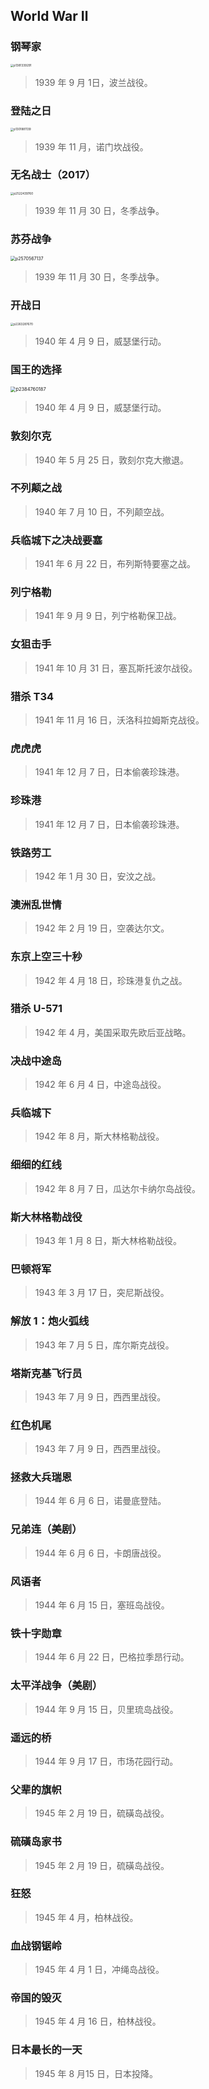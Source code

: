 ## World War Ⅱ

### 钢琴家

<img src="war/p1381339291.webp" alt="p1381339291" style="zoom: 33%;" />

> 1939 年 9 月 1日，波兰战役。

### 登陆之日

<img src="war/p1301881139.webp" alt="p1301881139" style="zoom:33%;" />

> 1939 年 11 月，诺门坎战役。

### 无名战士（2017）

<img src="war/p2522439760.webp" alt="p2522439760" style="zoom:33%;" />

> 1939 年 11 月 30 日，冬季战争。

### 苏芬战争

<img src="war/p2570567137.webp" alt="p2570567137" style="zoom: 50%;" />

>1939 年 11 月 30 日，冬季战争。

### 开战日

<img src="war/p2263287670.webp" alt="p2263287670" style="zoom:33%;" />

> 1940 年 4 月 9 日，威瑟堡行动。

### 国王的选择

<img src="war/p2384760187.webp" alt="p2384760187" style="zoom:53%;" />

>1940 年 4 月 9 日，威瑟堡行动。

### 敦刻尔克



> 1940 年 5 月 25 日，敦刻尔克大撤退。

### 不列颠之战



> 1940 年 7 月 10 日，不列颠空战。

### 兵临城下之决战要塞



> 1941 年 6 月 22 日，布列斯特要塞之战。

### 列宁格勒



> 1941 年 9 月 9 日，列宁格勒保卫战。

### 女狙击手



> 1941 年 10 月 31 日，塞瓦斯托波尔战役。

### 猎杀 T34



> 1941 年 11 月 16 日，沃洛科拉姆斯克战役。

### 虎虎虎



> 1941 年 12 月 7 日，日本偷袭珍珠港。

### 珍珠港



> 1941 年 12 月 7 日，日本偷袭珍珠港。

### 铁路劳工



> 1942 年 1 月 30 日，安汶之战。

### 澳洲乱世情



> 1942 年 2 月 19 日，空袭达尔文。

### 东京上空三十秒



> 1942 年 4 月 18 日，珍珠港复仇之战。

### 猎杀 U-571



> 1942 年 4 月，美国采取先欧后亚战略。

### 决战中途岛



> 1942 年 6 月 4 日，中途岛战役。

### 兵临城下



> 1942 年 8 月，斯大林格勒战役。

### 细细的红线



> 1942 年 8 月 7 日，瓜达尔卡纳尔岛战役。

### 斯大林格勒战役



> 1943 年 1 月 8 日，斯大林格勒战役。

### 巴顿将军



> 1943 年 3 月 17 日，突尼斯战役。

### 解放 1：炮火弧线



> 1943 年 7 月 5 日，库尔斯克战役。

### 塔斯克基飞行员



> 1943 年 7 月 9 日，西西里战役。

### 红色机尾



>1943 年 7 月 9 日，西西里战役。

### 拯救大兵瑞恩



> 1944 年 6 月 6 日，诺曼底登陆。

### 兄弟连（美剧）



> 1944 年 6 月 6 日，卡朗唐战役。

### 风语者



> 1944 年 6 月 15 日，塞班岛战役。

### 铁十字勋章



> 1944 年 6 月 22 日，巴格拉季昂行动。

### 太平洋战争（美剧）



> 1944 年 9 月 15 日，贝里琉岛战役。

### 遥远的桥



> 1944 年 9 月 17 日，市场花园行动。

### 父辈的旗帜



> 1945 年 2 月 19 日，硫磺岛战役。

### 硫磺岛家书



> 1945 年 2 月 19 日，硫磺岛战役。

### 狂怒



> 1945 年 4 月，柏林战役。

### 血战钢锯岭



> 1945 年 4 月 1 日，冲绳岛战役。

### 帝国的毁灭



> 1945 年 4 月 16 日，柏林战役。

### 日本最长的一天



> 1945 年 8 月15 日，日本投降。
